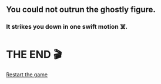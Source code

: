 ## You could not outrun the ghostly figure. 
### It strikes you down in one swift motion ☠️.

# THE END 🎬

[Restart the game](../begin-journey.md)
